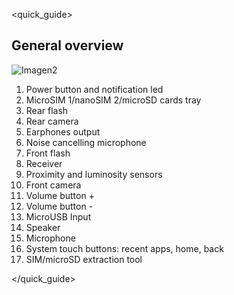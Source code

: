 <quick_guide>
## General overview

![Imagen2](http://static.energysistem.com/images/manuals/39725/56a0a63ce5c76.jpg)

1. Power button and notification led
2. MicroSIM 1/nanoSIM 2/microSD cards tray
3. Rear flash
4. Rear camera
5. Earphones output
6. Noise cancelling microphone
7. Front flash
8. Receiver
9. Proximity and luminosity sensors
10. Front camera
11. Volume button +
12. Volume button -
13. MicroUSB Input
14. Speaker
15. Microphone
16. System touch buttons: recent apps, home, back
17. SIM/microSD extraction tool


</quick_guide>


